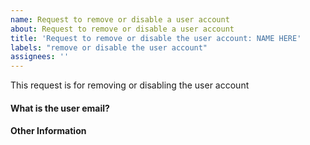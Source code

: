 ```yaml
---
name: Request to remove or disable a user account
about: Request to remove or disable a user account
title: 'Request to remove or disable the user account: NAME HERE'
labels: "remove or disable the user account"
assignees: ''
---
```


This request is for removing or disabling the user account

#### What is the user email?
<!-- *We need the user email or user id to proceed on this.* -->

#### Other Information
<!-- *If anything apart, please provide us the details here* -->
